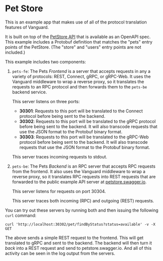 # Pet Store

This is an example app that makes use of all of the protocol translation features
of Vanguard.

It is built on top of the [PetStore API][petstore] that is
available as an OpenAPI spec. This example includes a Protobuf definition that
matches the "pets" entry points of the PetStore. (The "store" and "users" entry
points are not included.)

This example includes two components:

1. `pets-fe`: The Pets _Frontend_ is a server that accepts requests in any a
   variety of protocols: REST, Connect, gRPC, or gRPC-Web. It uses the Vanguard
   middleware to wrap a reverse proxy, so it translates the requests to an RPC
   protocol and then forwards them to the `pets-be` backend service.

   This server listens on three ports:
   * **30301**: Requests to this port will be translated to the Connect protocol
     before being sent to the backend.
   * **30302**: Requests to this port will be translated to the gRPC protocol
     before being sent to the backend. It will also transcode requests that use
     the JSON format to the Protobuf binary format.
   * **30303**: Requests to this port will be translated to the gRPC-Web protocol
     before being sent to the backend. It will also transcode requests that use
     the JSON format to the Protobuf binary format.

   This server traces incoming requests to stdout.

2. `pets-be`: The Pets _Backend_ is an RPC server that accepts RPC requests from
   the frontend. It also uses the Vanguard middleware to wrap a reverse proxy, so
   it translates RPC requests into REST requests that are forwarded to the public
   example API server at [petstore.swagger.io][petstore].

   This server listens for requests on port 30304.

   This server traces both incoming (RPC) and outgoing (REST) requests.

You can try out these servers by running both and then issuing the following `curl`
command:

```shell
curl 'http://localhost:30302/pet/findByStatus?status=available' -v -X GET
```

The above sends a simple REST request to the frontend. This will get translated to
gRPC and sent to the backend. The backend will then turn it _back_ into a REST
request and send to petstore.swagger.io. And all of this activity can be seen in
the log output from the servers.

[petstore]: https://petstore.swagger.io/